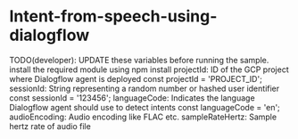 # Intent-from-speech-using-dialogflow
TODO(developer): UPDATE these variables before running the sample.
install the required module using 
npm install
projectId: ID of the GCP project where Dialogflow agent is deployed
const projectId = 'PROJECT_ID';
sessionId: String representing a random number or hashed user identifier
const sessionId = '123456';
languageCode: Indicates the language Dialogflow agent should use to detect intents
const languageCode = 'en';
audioEncoding: Audio encoding like FLAC etc.
sampleRateHertz: Sample hertz rate of audio file
